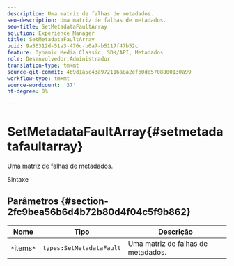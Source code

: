 ```yaml
---
description: Uma matriz de falhas de metadados.
seo-description: Uma matriz de falhas de metadados.
seo-title: SetMetadataFaultArray
solution: Experience Manager
title: SetMetadataFaultArray
uuid: 9a56312d-51a3-476c-b0a7-b5117f47b52c
feature: Dynamic Media Classic, SDK/API, Metadados
role: Desenvolvedor,Administrador
translation-type: tm+mt
source-git-commit: 469d1a5c43a972116a8a2efb0de5708800130a99
workflow-type: tm+mt
source-wordcount: '37'
ht-degree: 0%

---
```



# SetMetadataFaultArray{#setmetadatafaultarray}

Uma matriz de falhas de metadados.

Sintaxe

## Parâmetros {#section-2fc9bea56b6d4b72b80d4f04c5f9b862}

| Nome | Tipo | Descrição |
|---|---|---|
| `*`items`*` | `types:SetMetadataFault` | Uma matriz de falhas de metadados. |

